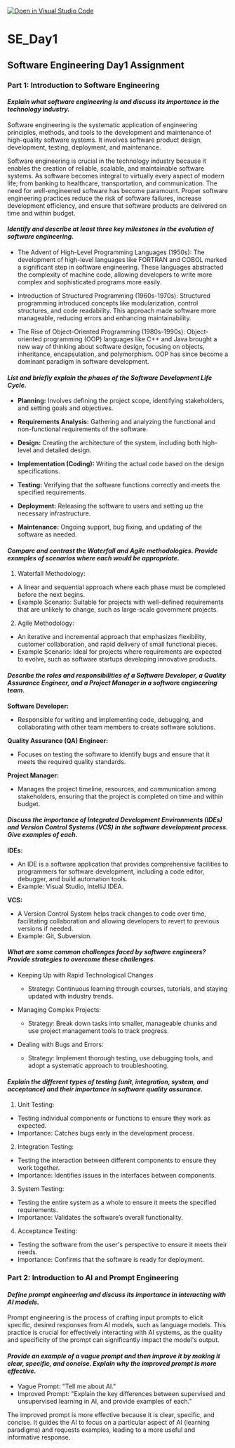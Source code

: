 [![Open in Visual Studio Code](https://classroom.github.com/assets/open-in-vscode-2e0aaae1b6195c2367325f4f02e2d04e9abb55f0b24a779b69b11b9e10269abc.svg)](https://classroom.github.com/online_ide?assignment_repo_id=15574635&assignment_repo_type=AssignmentRepo)
# SE_Day1
## Software Engineering Day1 Assignment

### Part 1: Introduction to Software Engineering

#### *Explain what software engineering is and discuss its importance in the technology industry.*

Software engineering is the systematic application of engineering principles, methods, and tools to the development and maintenance of high-quality software systems. It involves software product design, development, testing, deployment, and maintenance.

Software engineering is crucial in the technology industry because it enables the creation of reliable, scalable, and maintainable software systems. As software becomes integral to virtually every aspect of modern life; from banking to healthcare, transportation, and communication. The need for well-engineered software has become paramount. Proper software engineering practices reduce the risk of software failures, increase development efficiency, and ensure that software products are delivered on time and within budget.

#### *Identify and describe at least three key milestones in the evolution of software engineering.*
- The Advent of High-Level Programming Languages (1950s):
  The development of high-level languages like FORTRAN and COBOL marked a significant step in software engineering. These languages abstracted the complexity of machine code, allowing developers to write more complex and sophisticated programs more easily.

- Introduction of Structured Programming (1960s-1970s):
  Structured programming introduced concepts like modularization, control structures, and code readability. This approach made software more manageable, reducing errors and enhancing maintainability.

- The Rise of Object-Oriented Programming (1980s-1990s):
  Object-oriented programming (OOP) languages like C++ and Java brought a new way of thinking about software design, focusing on objects, inheritance, encapsulation, and polymorphism. OOP has since become a dominant paradigm in software development.



#### *List and briefly explain the phases of the Software Development Life Cycle.*
- **Planning:**
  Involves defining the project scope, identifying stakeholders, and setting goals and objectives.

- **Requirements Analysis:**
  Gathering and analyzing the functional and non-functional requirements of the software.

- **Design:**
  Creating the architecture of the system, including both high-level and detailed design.

- **Implementation (Coding):**
  Writing the actual code based on the design specifications.

- **Testing:**
  Verifying that the software functions correctly and meets the specified requirements.

- **Deployment:**
  Releasing the software to users and setting up the necessary infrastructure.

- **Maintenance:**
  Ongoing support, bug fixing, and updating of the software as needed.


#### *Compare and contrast the Waterfall and Agile methodologies. Provide examples of scenarios where each would be appropriate.*
1. Waterfall Methodology:
  - A linear and sequential approach where each phase must be completed before the next begins.
  - Example Scenario: Suitable for projects with well-defined requirements that are unlikely to change, such as large-scale government projects.

2. Agile Methodology:
  - An iterative and incremental approach that emphasizes flexibility, customer collaboration, and rapid delivery of small functional pieces.
  - Example Scenario: Ideal for projects where requirements are expected to evolve, such as software startups developing innovative products.


#### *Describe the roles and responsibilities of a Software Developer, a Quality Assurance Engineer, and a Project Manager in a software engineering team.*
**Software Developer:**
- Responsible for writing and implementing code, debugging, and collaborating with other team members to create software solutions.

**Quality Assurance (QA) Engineer:**
- Focuses on testing the software to identify bugs and ensure that it meets the required quality standards.

**Project Manager:**
- Manages the project timeline, resources, and communication among stakeholders, ensuring that the project is completed on time and within budget.


#### *Discuss the importance of Integrated Development Environments (IDEs) and Version Control Systems (VCS) in the software development process. Give examples of each.*
**IDEs:**
- An IDE is a software application that provides comprehensive facilities to programmers for software development, including a code editor, debugger, and build automation tools.
- Example: Visual Studio, IntelliJ IDEA.
  
**VCS:**
- A Version Control System helps track changes to code over time, facilitating collaboration and allowing developers to revert to previous versions if needed.
- Example: Git, Subversion.

#### *What are some common challenges faced by software engineers? Provide strategies to overcome these challenges.*
* Keeping Up with Rapid Technological Changes
  * Strategy: Continuous learning through courses, tutorials, and staying updated with industry trends.

* Managing Complex Projects:
  * Strategy: Break down tasks into smaller, manageable chunks and use project management tools to track progress.

* Dealing with Bugs and Errors:  
  * Strategy: Implement thorough testing, use debugging tools, and adopt a systematic approach to troubleshooting.

#### *Explain the different types of testing (unit, integration, system, and acceptance) and their importance in software quality assurance.*
1. Unit Testing:
  * Testing individual components or functions to ensure they work as expected.
  * Importance: Catches bugs early in the development process.

2. Integration Testing:
  * Testing the interaction between different components to ensure they work together.
  * Importance: Identifies issues in the interfaces between components.

3. System Testing:
  * Testing the entire system as a whole to ensure it meets the specified requirements.
  * Importance: Validates the software’s overall functionality.

4. Acceptance Testing:
  * Testing the software from the user's perspective to ensure it meets their needs.
  * Importance: Confirms that the software is ready for deployment.

### Part 2: Introduction to AI and Prompt Engineering

#### *Define prompt engineering and discuss its importance in interacting with AI models.*

Prompt engineering is the process of crafting input prompts to elicit specific, desired responses from AI models, such as language models. This practice is crucial for effectively interacting with AI systems, as the quality and specificity of the prompt can significantly impact the model's output.

#### *Provide an example of a vague prompt and then improve it by making it clear, specific, and concise. Explain why the improved prompt is more effective.*
* Vague Prompt: "Tell me about AI."
* Improved Prompt: "Explain the key differences between supervised and unsupervised learning in AI, and provide examples of each."

  
The improved prompt is more effective because it is clear, specific, and concise. It guides the AI to focus on a particular aspect of AI (learning paradigms) and requests examples, leading to a more useful and informative response.

